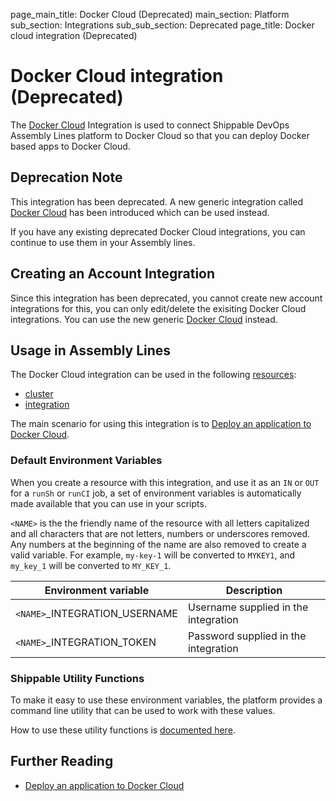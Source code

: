 page_main_title: Docker Cloud (Deprecated)
main_section: Platform
sub_section: Integrations
sub_sub_section: Deprecated
page_title: Docker cloud integration (Deprecated)

# Docker Cloud integration (Deprecated)

The [Docker Cloud](https://cloud.docker.com/) Integration is used to connect Shippable DevOps Assembly Lines platform to Docker Cloud so that you can deploy Docker based apps to Docker Cloud.

## Deprecation Note
This integration has been deprecated. A new generic integration called [Docker Cloud](/platform/integration/dclKey) has been introduced which can be used instead.

If you have any existing deprecated Docker Cloud integrations, you can continue to use them in your Assembly lines.

## Creating an Account Integration

Since this integration has been deprecated, you cannot create new account integrations for this, you can only edit/delete the exisiting Docker Cloud integrations. You can use the new generic [Docker Cloud](/platform/integration/dclKey) instead.

## Usage in Assembly Lines

The Docker Cloud integration can be used in the following [resources](/platform/workflow/resource/overview/):

* [cluster](/platform/workflow/resource/cluster)
* [integration](/platform/workflow/resource/integration)

The main scenario for using this integration is to [Deploy an application to Docker Cloud](/deploy/docker-cloud/).

### Default Environment Variables
When you create a resource with this integration, and use it as an `IN` or `OUT` for a `runSh` or `runCI` job, a set of environment variables is automatically made available that you can use in your scripts.

`<NAME>` is the the friendly name of the resource with all letters capitalized and all characters that are not letters, numbers or underscores removed. Any numbers at the beginning of the name are also removed to create a valid variable. For example, `my-key-1` will be converted to `MYKEY1`, and `my_key_1` will be converted to `MY_KEY_1`.

| Environment variable						| Description                         |
| ------------- 								|------------------------------------ |
| `<NAME>`\_INTEGRATION\_USERNAME   		| Username supplied in the integration |
| `<NAME>`\_INTEGRATION\_TOKEN			| Password supplied in the integration |

### Shippable Utility Functions
To make it easy to use these environment variables, the platform provides a command line utility that can be used to work with these values.

How to use these utility functions is [documented here](/platform/tutorial/workflow/using-shipctl).

## Further Reading

* [Deploy an application to Docker Cloud](/deploy/docker-cloud/)
